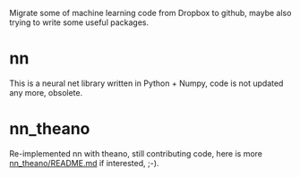 
Migrate some of machine learning code from Dropbox to github, maybe also trying to write some useful packages.

# nn

This is a neural net library written in Python + Numpy, code is not updated any more, obsolete.

# nn_theano

Re-implemented nn with theano, still contributing code, here is more [nn_theano/README.md](detail) if interested, ;-).
